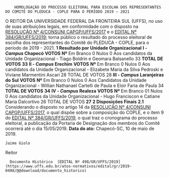         HOMOLOGAÇÃO DO PROCESSO ELEITORAL PARA ESCOLHA DOS REPRESENTANTES DO COMITÊ DO PLEDUCA - COPLE PARA O PERÍODO 2019 – 2021  

 O REITOR DA UNIVERSIDADE FEDERAL DA FRONTEIRA SUL (UFFS), no uso de suas atribuições legais, em conformidade com o disposto na [RESOLUÇÃO Nº 4/CONSUNI CAPGP/UFFS/2017](https://www.uffs.edu.br/atos-normativos/resolucao/consunicapgp/2017-0004) e o [EDITAL Nº 384/GR/UFFS/2019](https://www.uffs.edu.br/atos-normativos/edital/gr/2019-0384); torna público o resultado do processo eleitoral de escolha dos representantes do Comitê do PLEDUCA - COPLE, para o período de 2019 - 2021.  **1 Resultado por Unidade Organizacional** **I - *Campus*  Chapecó**     **VOTOS**   **Nº**      Em Branco   0    Nulos  0     Aos candidatos da Unidade Organizacional - Tiago Boldrin e Geomara Balsanello   33     **TOTAL DE VOTOS**   **33**     **II - *Campus*  Erechim**     **VOTOS**   **Nº**      Em Branco   0     Nulos   0     Aos candidatos da Unidade Organizacional - Elizabete Maria da Silva Pedroski e Viviane Marmentini Ascari   28    TOTAL DE VOTOS  28     **III - *Campus*  Laranjeiras do Sul**     **VOTOS**   **Nº**      Em Branco   0     Nulos   0     Aos Candidatos da Unidade Organizacional - Willian Nathanael Cartelli de Paula e Eloir Faria de Paula   34     **TOTAL DE VOTOS**   **34**     **IV - *Campus*  Realeza**     **VOTOS**   **Nº**      Em Branco   01     Nulos   0     Aos candidatos da Unidade Organizacional - Hugo Franciscon e Catiane Maria Dalcortivo   26     TOTAL DE VOTOS   **27**      **2 Disposições Finais** **2.1**  Considerando o disposto no artigo 14 da [RESOLUÇÃO Nº 4/CONSUNI CAPGP/UFFS/2017](https://www.uffs.edu.br/atos-normativos/resolucao/consunicapgp/2017-0004), o qual dispõe sobre a composição do COPLE, e o item 9 do [EDITAL Nº 384/GR/UFFS/2019](https://www.uffs.edu.br/atos-normativos/edital/gr/2019-0384), o qual traz o cronograma do processo eleitoral, a publicação da Portaria de Designação dos membros do Comitê ocorrerá até o dia 15/05/2019.      **Data do ato:** Chapecó-SC, 10 de maio de 2019.   
 

    Jaime Giolo   
 Reitor 

      Documento Histórico  [EDITAL Nº 498/GR/UFFS/2019](https://www.uffs.edu.br/atos-normativos/edital/gr/2019-0498/@@download/documento_historico)     
      